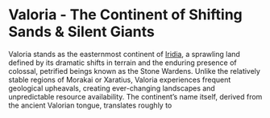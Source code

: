 # Valoria - The Continent of Shifting Sands & Silent Giants

Valoria stands as the easternmost continent of [Iridia](/geography/world/iridia.md), a sprawling land defined by its dramatic shifts in terrain and the enduring presence of colossal, petrified beings known as the Stone Wardens. Unlike the relatively stable regions of Morakai or Xaratius, Valoria experiences frequent geological upheavals, creating ever-changing landscapes and unpredictable resource availability. The continent’s name itself, derived from the ancient Valorian tongue, translates roughly to 
